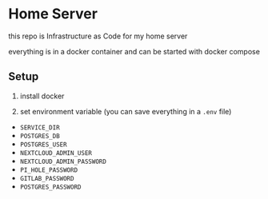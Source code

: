 # Home Server

this repo is Infrastructure as Code for my home server

everything is in a docker container and can be started with docker compose 

## Setup

1. install docker

2. set environment variable (you can save everything in a `.env` file)

- `SERVICE_DIR`
- `POSTGRES_DB`
- `POSTGRES_USER`
- `NEXTCLOUD_ADMIN_USER`
- `NEXTCLOUD_ADMIN_PASSWORD`
- `PI_HOLE_PASSWORD` 
- `GITLAB_PASSWORD` 
- `POSTGRES_PASSWORD`